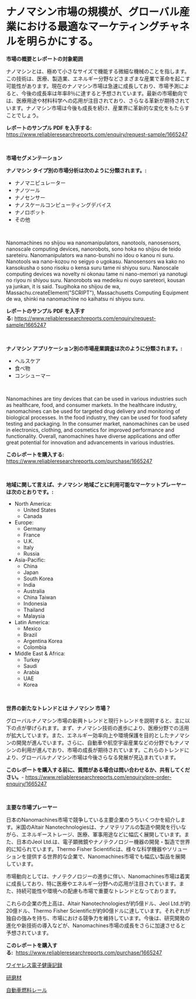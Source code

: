 <p><h1>ナノマシン市場の規模が、グローバル産業における最適なマーケティングチャネルを明らかにする。</h1></p><p><strong>市場の概要とレポートの対象範囲</strong></p>
<p><p>ナノマシンとは、極めて小さなサイズで機能する微細な機械のことを指します。この技術は、医療、製造業、エネルギー分野などさまざまな産業で革命を起こす可能性があります。現在のナノマシン市場は急速に成長しており、市場予測によると、今後の成長率は年率8％に達すると予想されています。最新の市場動向では、医療用途や材料科学への応用が注目されており、さらなる革新が期待されています。ナノマシン市場は今後も成長を続け、産業界に革新的な変化をもたらすことでしょう。</p></p>
<p><strong>レポートのサンプル PDF を入手する:</strong> <a href="https://www.reliableresearchreports.com/enquiry/request-sample/1665247">https://www.reliableresearchreports.com/enquiry/request-sample/1665247</a></p>
<p>&nbsp;</p>
<p><strong>市場セグメンテーション</strong></p>
<p><strong>ナノマシン タイプ別の市場分析は次のように分類されます。:</strong></p>
<p><ul><li>ナノマニピュレーター</li><li>ナノツール</li><li>ナノセンサー</li><li>ナノスケールコンピューティングデバイス</li><li>ナノロボット</li><li>その他</li></ul></p>
<p>&nbsp;</p>
<p><p>Nanomachines no shijou wa nanomanipulators, nanotools, nanosensors, nanoscale computing devices, nanorobots, sono hoka no shijou de teido sareteiru. Nanomanipulators wa nano-bunshi no idou o kanou ni suru. Nanotools wa nano-kozou no seigyo o ugokasu. Nanosensors wa kako no kansokusha o sono risoku o kensa suru tame ni shiyou suru. Nanoscale computing devices wa novelty ni okonau tame ni nano-memori ya nanotugi no riyou ni shiyou suru. Nanorobots wa medeiku ni ouyo sareteori, kousan ya junkan, it is said. Tsugihoka no shijou de wa, Massachu.createElement("SCRIPT"), Massachusetts Computing Equipment de wa, shinki na nanomachine no kaihatsu ni shiyou suru.</p></p>
<p><strong>レポートのサンプル PDF を入手する:</strong>&nbsp;<a href="https://www.reliableresearchreports.com/enquiry/request-sample/1665247">https://www.reliableresearchreports.com/enquiry/request-sample/1665247</a></p>
<p>&nbsp;</p>
<p><strong> ナノマシン アプリケーション別の市場産業調査は次のように分類されます。:</strong></p>
<p><ul><li>ヘルスケア</li><li>食べ物</li><li>コンシューマー</li></ul></p>
<p>&nbsp;</p>
<p><p>Nanomachines are tiny devices that can be used in various industries such as healthcare, food, and consumer markets. In the healthcare industry, nanomachines can be used for targeted drug delivery and monitoring of biological processes. In the food industry, they can be used for food safety testing and packaging. In the consumer market, nanomachines can be used in electronics, clothing, and cosmetics for improved performance and functionality. Overall, nanomachines have diverse applications and offer great potential for innovation and advancements in various industries.</p></p>
<p><strong>このレポートを購入する:</strong>&nbsp; <a href="https://www.reliableresearchreports.com/purchase/1665247">https://www.reliableresearchreports.com/purchase/1665247</a></p>
<p>&nbsp;</p>
<p><strong>地域に関して言えば、ナノマシン 地域ごとに利用可能なマーケットプレーヤーは次のとおりです。:</strong></p>
<p><ul>
    <li>
        North America:
        <ul>
            <li>United States</li>
            <li>Canada</li>
        </ul>
    </li>
    <li>
        Europe:
        <ul>
            <li>Germany</li>
            <li>France</li>
            <li>U.K.</li>
            <li>Italy</li>
            <li>Russia</li>
        </ul>
    </li>
    <li>
        Asia-Pacific:
        <ul>
            <li>China</li>
            <li>Japan</li>
            <li>South Korea</li>
            <li>India</li>
            <li>Australia</li>
            <li>China Taiwan</li>
            <li>Indonesia</li>
            <li>Thailand</li>
            <li>Malaysia</li>
        </ul>
    </li>
    <li>
        Latin America:
        <ul>
            <li>Mexico</li>
            <li>Brazil</li>
            <li>Argentina Korea</li>
            <li>Colombia</li>
        </ul>
    </li>
    <li>
        Middle East & Africa:
        <ul>
            <li>Turkey</li>
            <li>Saudi</li>
            <li>Arabia</li>
            <li>UAE</li>
            <li>Korea</li>
        </ul>
    </li>
    </ul></p>
<p>&nbsp;</p>
<p><strong>世界の新たなトレンドとは ナノマシン 市場？</strong></p>
<p><p>グローバルナノマシン市場の新興トレンドと現行トレンドを説明すると、主に以下の点が挙げられます。まず、ナノマシン技術の進歩により、医療分野での活用が拡大しています。また、エネルギー効率向上や環境保護を目的としたナノマシンの開発が進んでいます。さらに、自動車や航空宇宙産業などの分野でもナノマシンの利用が進んでおり、市場の成長が期待されています。これらのトレンドにより、グローバルナノマシン市場は今後さらなる発展が見込まれています。</p></p>
<p><strong>このレポートを購入する前に、質問がある場合は問い合わせるか、共有してください。</strong>- <a href="https://www.reliableresearchreports.com/enquiry/pre-order-enquiry/1665247">https://www.reliableresearchreports.com/enquiry/pre-order-enquiry/1665247</a></p>
<p>&nbsp;</p>
<p><strong>主要な市場プレーヤー</strong></p>
<p><p>日本のNanomachines市場で競争している主要企業のうちいくつかを紹介します。米国のAltair Nanotechnologiesは、ナノマテリアルの製造や開発を行いながら、エネルギーストレージ、医療、軍事用途などに幅広く展開しています。また、日本のJeol Ltd.は、電子顕微鏡やナノテクノロジー機器の開発・製造で世界的に知られています。Thermo Fisher Scientificは、様々な科学機器やソリューションを提供する世界的な企業で、Nanomachines市場でも幅広い製品を展開しています。</p><p>市場動向としては、ナノテクノロジーの進歩に伴い、Nanomachines市場は着実に成長しており、特に医療やエネルギー分野への応用が注目されています。また、持続可能性や環境への配慮も市場で重要なトレンドとなっております。</p><p>これらの企業の売上高は、Altair Nanotechnologiesが約5億ドル、Jeol Ltd.が約20億ドル、Thermo Fisher Scientificが約90億ドルに達しています。それぞれが独自の強みを持ち、市場における競争力を維持しています。今後は、研究開発の進化や新技術の導入などが、Nanomachines市場の成長をさらに加速させると予想されています。</p></p>
<p><strong>このレポートを購入する:</strong>&nbsp;&nbsp;<a href="https://www.reliableresearchreports.com/purchase/1665247">https://www.reliableresearchreports.com/purchase/1665247</a></p>
<p><p><a href="https://github.com/vlcostes/Market-Research-Report-List-1/blob/main/817308014600.md">ワイヤレス電子健康記録</a></p><p><a href="https://github.com/EstaSprer20231/Market-Research-Report-List-1/blob/main/144434914601.md">研磨材</a></p><p><a href="https://medium.com/@leonardgreene1/%E8%BB%8A%E8%BC%89%E7%87%83%E6%96%99%E3%83%AC%E3%83%BC%E3%83%AB%E5%B8%82%E5%A0%B4-%E7%AB%B6%E4%BA%89%E5%88%86%E6%9E%90-%E5%B8%82%E5%A0%B4%E5%8B%95%E5%90%91-2031%E5%B9%B4%E3%81%BE%E3%81%A7%E3%81%AE%E4%BA%88%E6%B8%AC-dc6cdd53b4df">自動車燃料レール</a></p></p>